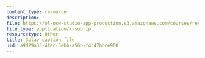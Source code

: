 ```yaml
---
content_type: resource
description: ''
file: https://ol-ocw-studio-app-production.s3.amazonaws.com/courses/res-18-009-learn-differential-equations-up-close-with-gilbert-strang-and-cleve-moler-fall-2015/a9d29a334fec5ebba56bf4c47bbce900_ZvL88xqYSak.vtt
file_type: application/x-subrip
resourcetype: Other
title: 3play caption file
uid: a9d29a33-4fec-5ebb-a56b-f4c47bbce900
---
```

